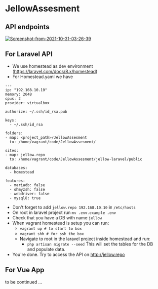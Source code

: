 # JellowAssesment

## API endpoints

<a href="https://ibb.co/JsHDZ8c"><img src="https://i.ibb.co/bKXctY6/Screenshot-from-2021-10-31-03-26-39.png" alt="Screenshot-from-2021-10-31-03-26-39" border="0"></a>

## For Laravel API 
  - We use homestead as dev environment (https://laravel.com/docs/8.x/homestead)
  - For Homestead.yaml we have 
  ```
  ---
ip: "192.168.10.10"
memory: 2048
cpus: 2
provider: virtualbox

authorize: ~/.ssh/id_rsa.pub

keys:
    - ~/.ssh/id_rsa

folders:
  - map: <project_path>/JellowAssesment
    to: /home/vagrant/code/JellowAssesment/

sites:
  - map: jellow.repo
    to: /home/vagrant/code/JellowAssesment/jellow-laravel/public
    
databases:
    - homestead

features:
    - mariadb: false
    - ohmyzsh: false
    - webdriver: false
    - mysql8: true
  ```
  
  - Don't forget to add ``` jellow.repo 192.168.10.10 ``` in ```/etc/hosts```
  - On root in laravel project run `mv .env.example .env`
  - Check that you have a DB with name ```jellow```
  - When vagrant homestead is setup you can run: 
    - ```vagrant up # to start to box```
    - ```vagrant shh # for ssh the box```
    - Navigate to root in the laravel project inside homestead and run:
      - ```php artisan migrate --seed``` This will set the tables for the DB and populate data.
  - You're done. Try to access the API on http://jellow.repo   

## For Vue App 
to be continued ...
